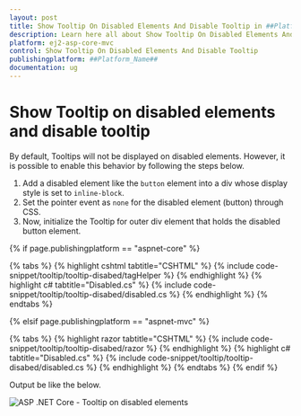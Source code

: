 ```yaml
---
layout: post
title: Show Tooltip On Disabled Elements And Disable Tooltip in ##Platform_Name## Tooltip Component
description: Learn here all about Show Tooltip On Disabled Elements And Disable Tooltip in Syncfusion ##Platform_Name## Tooltip component of syncfusion and more.
platform: ej2-asp-core-mvc
control: Show Tooltip On Disabled Elements And Disable Tooltip
publishingplatform: ##Platform_Name##
documentation: ug
---
```


# Show Tooltip on disabled elements and disable tooltip

By default, Tooltips will not be displayed on disabled elements. However, it is possible to enable this behavior by following the steps below.

1. Add a disabled element like the `button` element into a div whose display style is set to `inline-block`.
2. Set the pointer event as `none` for the disabled element (button) through CSS.
3. Now, initialize the Tooltip for outer div element that holds the disabled button element.

{% if page.publishingplatform == "aspnet-core" %}

{% tabs %}
{% highlight cshtml tabtitle="CSHTML" %}
{% include code-snippet/tooltip/tooltip-disabed/tagHelper %}
{% endhighlight %}
{% highlight c# tabtitle="Disabled.cs" %}
{% include code-snippet/tooltip/tooltip-disabed/disabled.cs %}
{% endhighlight %}
{% endtabs %}

{% elsif page.publishingplatform == "aspnet-mvc" %}

{% tabs %}
{% highlight razor tabtitle="CSHTML" %}
{% include code-snippet/tooltip/tooltip-disabed/razor %}
{% endhighlight %}
{% highlight c# tabtitle="Disabled.cs" %}
{% include code-snippet/tooltip/tooltip-disabed/disabled.cs %}
{% endhighlight %}
{% endtabs %}
{% endif %}


Output be like the below.

![ASP .NET Core - Tooltip on disabled elements](./images/disabled-elements.png)